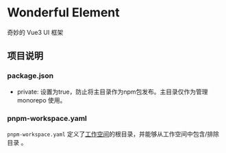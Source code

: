 # Wonderful Element

奇妙的 Vue3 UI 框架

## 项目说明

### package.json

- private: 设置为true，防止将主目录作为npm包发布。主目录仅作为管理 monorepo 使用。

### pnpm-workspace.yaml

`pnpm-workspace.yaml` 定义了[工作空间](https://pnpm.io/zh/workspaces)的根目录，并能够从工作空间中包含/排除目录 。